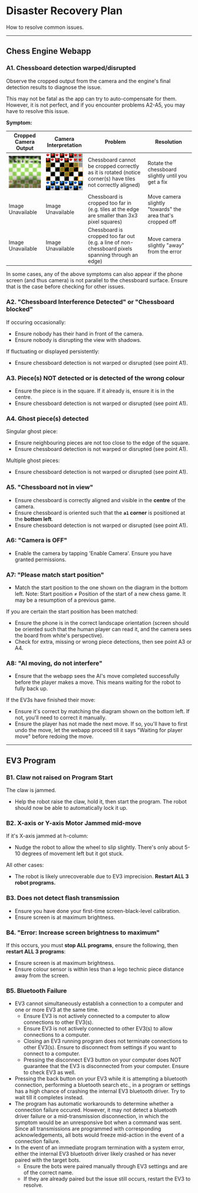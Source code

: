 # Disaster Recovery Plan

How to resolve common issues.

---
## Chess Engine Webapp

### A1. Chessboard detection warped/disrupted

Observe the cropped output from the camera and the engine's final detection results to diagnose the issue.

This may not be fatal as the app can try to auto-compensate for them. However, it is not perfect, and if you encounter problems A2-A5, you may have to resolve this issue.

**Symptom:**

| Cropped Camera Output | Camera Interpretation | Problem | Resolution |
| --- | --- | --- | --- |
| ![Image](assets/error-rotate-camcrop.png) | ![Image](assets/error-rotate-interp.png) | Chessboard cannot be cropped correctly as it is rotated (notice corner(s) have tiles not correctly aligned) | Rotate the chessboard slightly until you get a fix |
| Image Unavailable | Image Unavailable | Chessboard is cropped too far in (e.g. tiles at the edge are smaller than 3x3 pixel squares) | Move camera slightly "towards" the area that's cropped off |
| Image Unavailable | Image Unavailable | Chessboard is cropped too far out (e.g. a line of non-chessboard pixels spanning through an edge) | Move camera slightly "away" from the error |

In some cases, any of the above symptoms can also appear if the phone screen (and thus camera) is not parallel to the chessboard surface. Ensure that is the case before checking for other issues.

### A2. "Chessboard Interference Detected" or "Chessboard blocked"

If occuring occasionally:
- Ensure nobody has their hand in front of the camera.
- Ensure nobody is disrupting the view with shadows.

If fluctuating or displayed persistently:
- Ensure chessboard detection is not warped or disrupted (see point A1).

### A3. Piece(s) NOT detected or is detected of the wrong colour

- Ensure the piece is in the square. If it already is, ensure it is in the centre.
- Ensure chessboard detection is not warped or disrupted (see point A1).

### A4. Ghost piece(s) detected

Singular ghost piece:
- Ensure neighbouring pieces are not too close to the edge of the square.
- Ensure chessboard detection is not warped or disrupted (see point A1).

Multiple ghost pieces:
- Ensure chessboard detection is not warped or disrupted (see point A1).

### A5. "Chessboard not in view"

- Ensure chessboard is correctly aligned and visible in the **centre** of the camera.
- Ensure chessboard is oriented such that the **`a1` corner** is positioned at the **bottom left**.
- Ensure chessboard detection is not warped or disrupted (see point A1).

### A6: "Camera is OFF"

- Enable the camera by tapping 'Enable Camera'. Ensure you have granted permissions.

### A7: "Please match start position"

- Match the start position to the one shown on the diagram in the bottom left. Note: Start position ≠ Position of the start of a new chess game. It may be a resumption of a previous game.

If you are certain the start position has been matched:
- Ensure the phone is in the correct landscape orientation (screen should be oriented such that the human player can read it, and the camera sees the board from white's perspective).
- Check for extra, missing or wrong piece detections, then see point A3 or A4.

### A8: "AI moving, do not interfere"

- Ensure that the webapp sees the AI's move completed successfully before the player makes a move. This means waiting for the robot to fully back up.

If the EV3s have finished their move:
- Ensure it's correct by matching the diagram shown on the bottom left. If not, you'll need to correct it manually.
- Ensure the player has not made the next move. If so, you'll have to first undo the move, let the webapp proceed till it says "Waiting for player move" before redoing the move.

---
## EV3 Program

### B1. Claw not raised on Program Start

The claw is jammed.

- Help the robot raise the claw, hold it, then start the program. The robot should now be able to automatically lock it up.

### B2. X-axis or Y-axis Motor Jammed mid-move

If it's X-axis jammed at h-column:

- Nudge the robot to allow the wheel to slip slightly. There's only about 5-10 degrees of movement left but it got stuck.

All other cases:

- The robot is likely unrecoverable due to EV3 imprecision. **Restart ALL 3 robot programs.**

### B3. Does not detect flash transmission

- Ensure you have done your first-time screen-black-level calibration.
- Ensure screen is at maximum brightness.

### B4. "Error: Increase screen brightness to maximum"

If this occurs, you must **stop ALL programs**, ensure the following, then **restart ALL 3 programs**:

- Ensure screen is at maximum brightness.
- Ensure colour sensor is within less than a lego technic piece distance away from the screen.

### B5. Bluetooth Failure

- EV3 cannot simultaneously establish a connection to a computer and one or more EV3 at the same time.
    - Ensure EV3 is not actively connected to a computer to allow connections to other EV3(s).
    - Ensure EV3 is not actively connected to other EV3(s) to allow connections to a computer.
    - Closing an EV3 running program does not terminate connections to other EV3(s). Ensure to disconnect from settings if you want to connect to a computer.
    - Pressing the disconnect EV3 button on your computer does NOT guarantee that the EV3 is disconnected from your computer. Ensure to check EV3 as well.
- Pressing the back button on your EV3 while it is attempting a bluetooth connection, performing a bluetooth search etc., in a program or settings has a high chance of crashing the internal EV3 bluetooth driver. Try to wait till it completes instead.
- The program has automatic workarounds to determine whether a connection failure occured. However, it may not detect a bluetooth driver failure or a mid-transmission disconnection, in which the symptom would be an unresponsive bot when a command was sent. Since all transmissions are programmed with corresponding acknowledgements, all bots would freeze mid-action in the event of a connection failure.
- In the event of an immediate program termination with a system error, either the internal EV3 bluetooth driver likely crashed or has never paired with the target bots.
    - Ensure the bots were paired manually through EV3 settings and are of the correct name.
    - If they are already paired but the issue still occurs, restart the EV3 to resolve.
